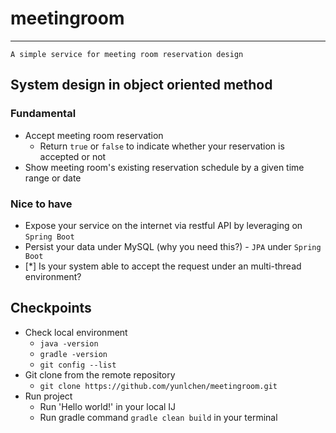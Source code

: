 # meetingroom

---

```
A simple service for meeting room reservation design
```

## System design in object oriented method

### Fundamental

 * Accept meeting room reservation
   * Return `true` or `false` to indicate whether your reservation is accepted or not
 * Show meeting room's existing reservation schedule by a given time range or date

### Nice to have

 * Expose your service on the internet via restful API by leveraging on `Spring Boot`
 * Persist your data under MySQL (why you need this?) - `JPA` under `Spring Boot`
 * [*] Is your system able to accept the request under an multi-thread environment?

## Checkpoints
 * Check local environment
   * `java -version`
   * `gradle -version`
   * `git config --list`
* Git clone from the remote repository
  * `git clone https://github.com/yunlchen/meetingroom.git`
* Run project
  * Run 'Hello world!' in your local IJ
  * Run gradle command `gradle clean build` in your terminal
